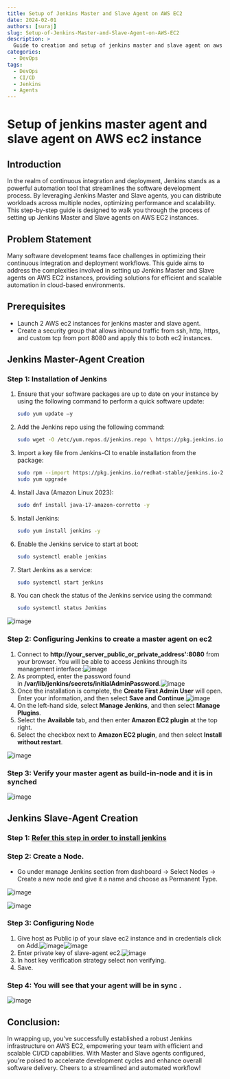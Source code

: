 ```yaml
---
title: Setup of Jenkins Master and Slave Agent on AWS EC2
date: 2024-02-01
authors: [suraj]
slug: Setup-of-Jenkins-Master-and-Slave-Agent-on-AWS-EC2
description: >
  Guide to creation and setup of jenkins master and slave agent on aws ec2 instance
categories:
  - DevOps
tags:
  - DevOps
  - CI/CD
  - Jenkins
  - Agents
---
```

# **Setup of jenkins master agent and slave agent on AWS ec2 instance**

## Introduction
In the realm of continuous integration and deployment, Jenkins stands as a powerful automation tool that streamlines the software development process. By leveraging Jenkins Master and Slave agents, you can distribute workloads across multiple nodes, optimizing performance and scalability. This step-by-step guide is designed to walk you through the process of setting up Jenkins Master and Slave agents on AWS EC2 instances.

<!-- more -->

## Problem Statement
Many software development teams face challenges in optimizing their continuous integration and deployment workflows. This guide aims to address the complexities involved in setting up Jenkins Master and Slave agents on AWS EC2 instances, providing solutions for efficient and scalable automation in cloud-based environments.

## Prerequisites
- Launch 2 AWS ec2 instances for jenkins master and slave agent.
- Create a security group that allows inbound traffic from ssh, http, https, and custom tcp from port 8080 and apply this to both ec2 instances.

## **Jenkins Master-Agent Creation**

### Step 1: Installation of Jenkins

1. Ensure that your software packages are up to date on your instance by using the following command to perform a quick software update:
   ```bash
   sudo yum update –y
   ```
2. Add the Jenkins repo using the following command:
   ```bash
   sudo wget -O /etc/yum.repos.d/jenkins.repo \ https://pkg.jenkins.io/redhat-stable/jenkins.repo
   ```
3. Import a key file from Jenkins-CI to enable installation from the package:
   ```bash
   sudo rpm --import https://pkg.jenkins.io/redhat-stable/jenkins.io-2023.key
   sudo yum upgrade
   ```
4. Install Java (Amazon Linux 2023):
   ```bash
   sudo dnf install java-17-amazon-corretto -y
   ```
5. Install Jenkins:
   ```bash
   sudo yum install jenkins -y
   ```
6. Enable the Jenkins service to start at boot:
   ```bash
   sudo systemctl enable jenkins
   ```
7. Start Jenkins as a service:
   ```bash
   sudo systemctl start jenkins
   ```
8. You can check the status of the Jenkins service using the command:
   ```bash
   sudo systemctl status Jenkins
   ```
![image](https://github.com/Flairminds/blogs/assets/135031436/f56a8209-c87e-4db4-bfb6-d5fd10ce628e)


### Step 2: Configuring Jenkins to create a master agent on ec2

1. Connect to **http://your_server_public_or_private_address':8080** from your browser. You will be able to access Jenkins through its management interface:![image](https://github.com/Flairminds/blogs/assets/135031436/4101ebd6-eefa-4c7c-824b-a487cefab52f)
2. As prompted, enter the password found in **/var/lib/jenkins/secrets/initialAdminPassword**.![image](https://github.com/Flairminds/blogs/assets/135031436/3635e206-f86a-4adf-aae0-84f8e4bd1732)
3. Once the installation is complete, the **Create First Admin User** will open. Enter your information, and then select **Save and Continue**.![image](https://github.com/Flairminds/blogs/assets/135031436/62ff5a7c-e391-4ab1-8b95-5eae03a6d611)
4. On the left-hand side, select **Manage Jenkins**, and then select **Manage Plugins**.
5. Select the **Available** tab, and then enter **Amazon EC2 plugin** at the top right.
6. Select the checkbox next to **Amazon EC2 plugin**, and then select **Install without restart**.

![image](https://github.com/Flairminds/blogs/assets/135031436/06be932e-b0e9-475d-be76-9701c25f5fdd)

### Step 3: Verify your master agent as build-in-node and it is in synched

![image](https://github.com/Flairminds/blogs/assets/135031436/2810a64b-5e39-4cd3-99a4-743ae01afcb5)

## **Jenkins Slave-Agent Creation**

### Step 1: [Refer this step in order to install jenkins](#step-1-installation-of-jenkins)

### Step 2: Create a Node.

- Go under manage Jenkins section from dashboard -> Select Nodes -> Create a new node and give it a name and choose as Permanent Type.

![image](https://github.com/Flairminds/blogs/assets/135031436/5bbd6f78-13cd-41c0-99f0-928a259e092b)

![image](https://github.com/Flairminds/blogs/assets/135031436/9db58f00-62ac-4bc7-ab23-3b2d902ac8cc)

### Step 3: Configuring Node

1. Give host as Public ip of your slave ec2 instance and in credentials click on Add.![image](https://github.com/Flairminds/blogs/assets/135031436/0f620c53-f091-4c9f-9d8e-be546229d444)![image](https://github.com/Flairminds/blogs/assets/135031436/584b9e18-5bd4-4a07-a193-1df0f68429eb)
2. Enter private key of slave-agent ec2.![image](https://github.com/Flairminds/blogs/assets/135031436/5e00d5d0-a390-4fac-afa7-59477ecd5d12)
3. In host key verification strategy select non verifying.
4. Save.

### Step 4: You will see that your agent will be in sync .

![image](https://github.com/Flairminds/blogs/assets/135031436/1890227e-bbc7-4c97-b45b-b63ea865aea4)

## Conclusion:
In wrapping up, you've successfully established a robust Jenkins infrastructure on AWS EC2, empowering your team with efficient and scalable CI/CD capabilities. With Master and Slave agents configured, you're poised to accelerate development cycles and enhance overall software delivery. Cheers to a streamlined and automated workflow!

